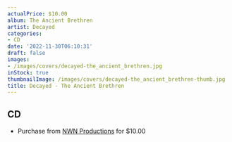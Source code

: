```yaml
---
actualPrice: $10.00
album: The Ancient Brethren
artist: Decayed
categories:
- CD
date: '2022-11-30T06:10:31'
draft: false
images:
- /images/covers/decayed-the_ancient_brethren.jpg
inStock: true
thumbnailImage: /images/covers/decayed-the_ancient_brethren-thumb.jpg
title: Decayed - The Ancient Brethren
---
```


## CD
* Purchase from [NWN Productions](http://shop.nwnprod.com/index.php?route=product/product&path=93&product_id=15081&sort=pd.name&order=ASC) for $10.00
